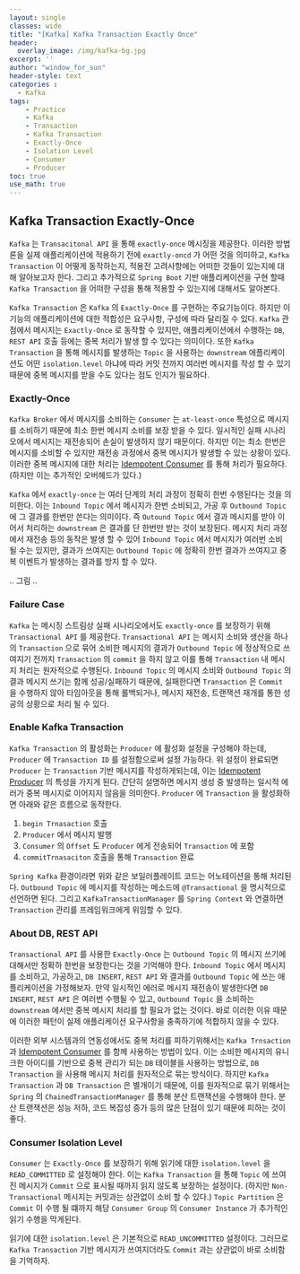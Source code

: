 ```yaml
--- 
layout: single
classes: wide
title: "[Kafka] Kafka Transaction Exactly Once"
header:
  overlay_image: /img/kafka-bg.jpg
excerpt: ''
author: "window_for_sun"
header-style: text
categories :
  - Kafka
tags:
    - Practice
    - Kafka
    - Transaction
    - Kafka Transaction
    - Exactly-Once
    - Isolation Level
    - Consumer
    - Producer
toc: true
use_math: true
---
```


## Kafka Transaction Exactly-Once
`Kafka` 는 `Transacitonal API` 을 통해 `exactly-once` 메시징을 제공한다. 
이러한 방법론을 실제 애플리케이션에 적용하기 전에 `exactly-oncd` 가 어떤 것을 의미하고, 
`Kafka Transaction` 이 어떻게 동작하는지, 적용전 고려사항에는 어떠한 것들이 있는지에 대해 알아보고자 한다. 
그리고 추가적으로 `Spring Boot` 기반 애플리케이션을 구현 할때 
`Kafka Transaction` 을 어떠한 구성을 통해 적용할 수 있는지에 대해서도 알아본다.  

`Kafka Transaction` 은 `Kafka` 의 `Exactly-Once` 를 구현하는 주요기능이다. 
하지만 이 기능의 애플리케이션에 대한 적합성은 요구사항, 구성에 따라 달리질 수 있다. 
`Kafka` 관점에서 메시지는 `Exactly-Once` 로 동작할 수 있지만, 
애플리케이션에서 수행하는 `DB`, `REST API` 호출 등에는 중복 처리가 발생 할 수 있다는 의미이다. 
또한 `Kafka Transaction` 을 통해 메시지를 발생하는 `Topic` 을 사용하는 `downstream` 
애플리케이션도 어떤 `isolation.level` 아냐에 따라 커밋 전까지 여러번 메시지를 작성 할 수 있기 때문에 
중복 메시지를 받을 수도 있다는 점도 인지가 필요하다.  

### Exactly-Once
`Kafka Broker` 에서 메시지를 소비하는 `Consumer` 는 `at-least-once` 특성으로 메시지를 소비하기 때문에 최소 한번 메시지 소비를 보장 받을 수 있다. 
일시적인 실패 시나리오에서 메시지는 재전송되어 손실이 발생하지 않기 때문이다. 
하지만 이는 최소 한번은 메시지를 소비할 수 있지만 재전송 과정에서 중복 메시지가 발생할 수 있는 상황이 있다. 
이러한 중복 메시지에 대한 처리는 [Idempotent Consumer]()
를 통해 처리가 필요하다. (하지만 이는 추가적인 오버헤드가 있다.)  

`Kafka` 에서 `exactly-once` 는 여러 단계의 처리 과정이 정확히 한번 수행된다는 것을 의미한다. 
이는 `Inbound Topic` 에서 메시지가 한번 소비되고, 가공 후 `Outbound Topic` 에 그 결과를 한번만 쓴다는 의미이다. 
즉 `Outound Topic` 에서 결과 메시지를 받아 이어서 처리하는 `downstream` 은 결과를 단 한번만 받는 것이 보장된다. 
메시지 처리 과정에서 재전송 등의 동작은 발생 할 수 있어 `Inbound Topic` 에서 메시지가 여러번 소비 될 수는 있지만, 
결과가 쓰여지는 `Outbound Topic` 에 정확히 한번 결과가 쓰여지고 중복 이벤트가 발생하는 결과를 방지 할 수 있다.  

.. 그림 ..


### Failure Case
`Kafka` 는 메시징 스트림상 실패 시나리오에서도 `exactly-once` 를 보장하기 위해 `Transactional API` 를 제공한다. 
`Transactional API` 는 메시지 소비와 생산을 하나의 `Transaction` 으로 묶어 소비한 메시지의 결과가 `Outbound Topic` 에 정상적으로 
쓰여지기 전까지 `Transaction` 의 `commit` 을 하지 않고 이를 통해 `Transaction` 내 메시지 처리는 원자적으로 수행된다. 
`Inbound Topic` 의 메시지 소비와 `Outbound Topic` 의 결과 메시지 쓰기는 함께 성공/실패하기 때문에, 
실패한다면 `Transaction` 은 `Commit` 을 수행하지 않아 타임아웃을 통해 롤백되거나, 메시지 재전송, 트랜잭션 재개를 통한 성공의 상황으로 처리 될 수 있다.  


### Enable Kafka Transaction
`Kafka Transaction` 의 활성화는 `Producer` 에 활성화 설정을 구성해야 하는데, 
`Producer` 에 `Transaction ID` 를 설정함으로써 설정 가능하다. 
위 설정이 완료되면 `Producer` 는 `Transaction` 기반 메시지를 작성하게되는데, 
이는 [Idempotent Producer]()
의 특성을 가지게 된다. 
간단히 설명하면 메시지 생성 중 발생하는 일시적 에러가 중복 메시지로 이어지지 않음을 의미한다. 
`Producer` 에 `Transaction` 을 활성화하면 아래와 같은 흐름으로 동작한다.  

1. `begin Trnasaction` 호출
2. `Producer` 에서 메시지 발행
3. `Consumer` 의 `Offset` 도 `Producer` 에게 전송되어 `Transaction` 에 포함
4. `commitTrnasaciton` 호출을 통해 `Transaction` 완료

`Spring Kafka` 환경이라면 위와 같은 보일러플레이트 코드는 어노테이션을 통해 처리된다. 
`Outbound Topic` 에 메시지를 작성하는 메소드에 `@Transactional` 을 명시적으로 선언하면 된다. 
그리고 `KafkaTransactionManager` 를 `Spring Context` 와 연결하면 `Transaction` 관리를 프레임워크에게 위임할 수 있다.   


### About DB, REST API
`Transactional API` 를 사용한 `Exactly-Once` 는 `Outbound Topic` 의 메시지 쓰기에 대해서만 정확하 한번을 보장한다는 것을 기억해야 한다. 
`Inbound Topic` 에서 메시지를 소비하고, 가공하고, `DB INSERT`, `REST API` 와 결과를 `Outbound Topic` 에 쓰는 애플리케이션을 가정해보자. 
만약 일시적인 에러로 메시지 재전송이 발생한다면 `DB INSERT`, `REST API` 은 여러번 수행될 수 있고, 
`Outbound Topic` 을 소비하는 `downstream` 에서만 중복 메시지 처리를 할 필요가 없는 것이다. 
바로 이러한 이유 때문에 이러한 패턴이 실제 애플리케이션 요구사항을 충족하기에 적합하지 않을 수 있다.  

이러한 외부 시스템과의 연동성에서도 중복 처리를 피하기위해서는 `Kafka Trnsaction` 과 [Idempotent Consumer]() 
를 함께 사용하는 방법이 있다. 
이는 소비한 메시지의 유니크한 아이디를 기반으로 중복 관리가 되는 `DB` 테이블을 사용하는 방법으로, 
`DB Transaction` 을 사용해 메시지 처리를 원자적으로 묶는 방식이다. 
하지만 `Kafka Transaction` 과 `DB Transaction` 은 별개이기 때문에, 
이를 원자적으로 묶기 위해서는 `Spring` 의 `ChainedTransactionManager` 를 통해 분산 트랜잭션을 수행해야 한다. 
분산 트랜잭션은 성능 저하, 코드 복잡성 증가 등의 많은 단점이 있기 때문에 피하는 것이 좋다.  


### Consumer Isolation Level
`Consumer` 는 `Exactly-Once` 를 보장하기 위해 읽기에 대한 `isolation.level` 을 `READ_COMMITTED` 로 설정해야 한다. 
이는 `Kafka Transaction` 을 통해 `Topic` 에 쓰여진 메시지가 `Commit` 으로 표시될 때까지 읽지 않도록 보장하는 설정이다.
(하지만 `Non-Transactional` 메시지는 커밋과는 상관없이 소비 할 수 있다.) 
`Topic Partition` 은 `Commit` 이 수행 될 떄까지 해당 `Consumer Group` 의 `Consumer Instance` 가 추가적인 읽기 수행을 막게된다.  

읽기에 대한 `isolation.level` 은 기본적으로 `READ_UNCOMMITTED` 설정이다. 
그러므로 `Kafka Transaction` 기반 메시지가 쓰여지더라도 `Commit` 과는 상관없이 바로 소비함을 기억하자. 
